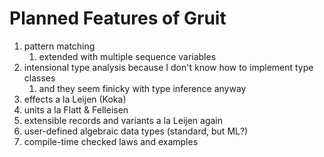 Planned Features of Gruit
=========================

1. pattern matching
    1. extended with multiple sequence variables
2. intensional type analysis because I don't know how to implement type classes
    1. and they seem finicky with type inference anyway
3. effects a la Leijen (Koka)
4. units a la Flatt & Felleisen
5. extensible records and variants a la Leijen again
6. user-defined algebraic data types (standard, but ML?)
7. compile-time checked laws and examples